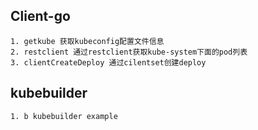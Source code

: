 ## Client-go
```text
1. getkube 获取kubeconfig配置文件信息
2. restclient 通过restclient获取kube-system下面的pod列表
3. clientCreateDeploy 通过cilentset创建deploy
```


## kubebuilder
```text
1. b kubebuilder example
```
